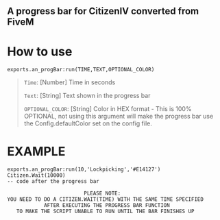 ## A progress bar for CitizenIV converted from FiveM 

# How to use

`exports.an_progBar:run(TIME,TEXT,OPTIONAL_COLOR)`

> `Time`: [Number] Time in seconds
> 
> `Text`: [String] Text shown in the progress bar
> 
> `OPTIONAL_COLOR`: [String] Color in HEX format - This is 100% OPTIONAL, not using this argument will make the progress bar use the Config.defaultColor set on the config file.


# EXAMPLE
```
exports.an_progBar:run(10,'Lockpicking','#E14127')
Citizen.Wait(10000)
-- code after the progress bar
```
```
                         PLEASE NOTE:
YOU NEED TO DO A CITIZEN.WAIT(TIME) WITH THE SAME TIME SPECIFIED
            AFTER EXECUTING THE PROGRESS BAR FUNCTION
   TO MAKE THE SCRIPT UNABLE TO RUN UNTIL THE BAR FINISHES UP
   ```
